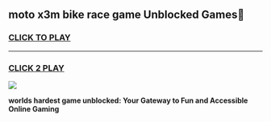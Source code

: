 
## moto x3m bike race game Unblocked Games👋
<h3>
<a href="https://premium.freeplayer.one?title=moto_x3m_bike_race_game&ref=16F">CLICK TO PLAY</a></h3>
<hr>

<h3>
<a href="https://premium.freeplayer.one?title=moto_x3m_bike_race_game&ref=16F">CLICK 2 PLAY</a>
  
</h3>

<a href="https://premium.freeplayer.one?title=moto_x3m_bike_race_game&ref=16F/"><img src="https://clearcache.store/games.png"></a>


**worlds hardest game unblocked: Your Gateway to Fun and Accessible Online Gaming**
